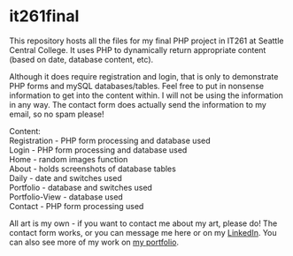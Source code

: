 # it261final

This repository hosts all the files for my final PHP project in IT261 at Seattle Central College.
It uses PHP to dynamically return appropriate content (based on date, database content, etc).

Although it does require registration and login, that is only to demonstrate PHP forms and mySQL databases/tables. Feel free to put in nonsense information to get into the content within. I will not be using the information in any way.
The contact form does actually send the information to my email, so no spam please!

Content: <br>
Registration - PHP form processing and database used <br>
Login - PHP form processing and database used <br>
Home - random images function <br>
About - holds screenshots of database tables <br>
Daily - date and switches used <br>
Portfolio - database and switches used <br>
Portfolio-View - database used <br>
Contact - PHP form processing used <br>

All art is my own - if you want to contact me about my art, please do! The contact form works, or you can message me here or on my <a href="https://www.linkedin.com/in/roryhackney/">LinkedIn</a>. You can also see more of my work on <a href="rorystories.com">my portfolio</a>.
